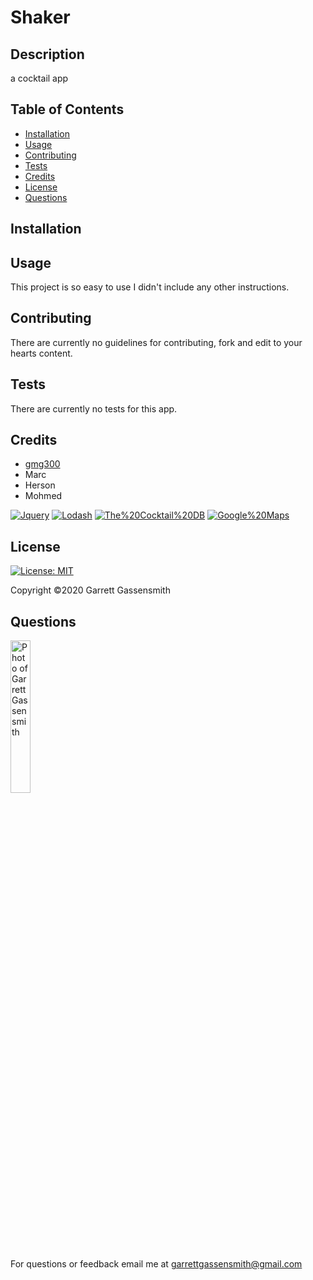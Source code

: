 
  # Shaker


  ## Description
  a cocktail app

  
  ## Table of Contents
  * [Installation](#installation)
  * [Usage](#usage)
  * [Contributing](#contributing)
  * [Tests](#tests)
  * [Credits](#credits)
  * [License](#license)
  * [Questions](#questions)
  
  
  ## Installation
  
  
  
  ## Usage
  This project is so easy to use I didn't include any other instructions.
  
  
  ## Contributing
  There are currently no guidelines for contributing, fork and edit to your hearts content.
  
  
  ## Tests
  There are currently no tests for this app.
  

  ## Credits
  * [gmg300](https://github.com/gmg300)
  * Marc
  * Herson
  * Mohmed
  

  [![Jquery](https://img.shields.io/badge/Made%20with-Jquery-red.svg)]()  [![Lodash](https://img.shields.io/badge/Made%20with-Lodash-red.svg)]()  [![The%20Cocktail%20DB](https://img.shields.io/badge/Made%20with-The%20Cocktail%20DB-blue.svg)]()  [![Google%20Maps](https://img.shields.io/badge/Made%20with-Google%20Maps-undefined.svg)]()  
  
  
  ## License
  [![License: MIT](https://img.shields.io/badge/License-MIT-yellow.svg)](https://opensource.org/licenses/MIT)

  Copyright &copy;2020 Garrett Gassensmith 
  
  
  ## Questions
  <img alt="Photo of Garrett Gassensmith" src="https://avatars2.githubusercontent.com/u/25697564?v=4" width="25%">
  
  For questions or feedback email me at garrettgassensmith@gmail.com  
